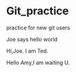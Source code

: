 # Git_practice
practice for new git users

Joe says hello world

Hi,Joe. I am Ted.

Hello Amy,I am waiting U.
